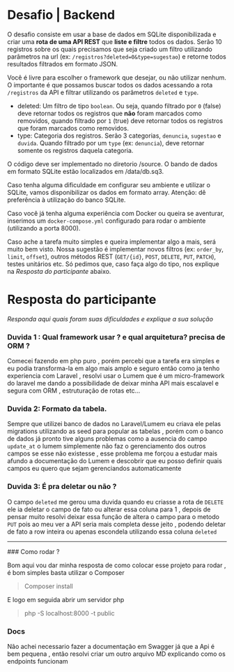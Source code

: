 # Desafio | Backend

O desafio consiste em usar a base de dados em SQLite disponibilizada e criar uma **rota de uma API REST** que **liste e filtre** todos os dados. Serão 10 registros sobre os quais precisamos que seja criado um filtro utilizando parâmetros na url (ex: `/registros?deleted=0&type=sugestao`) e retorne todos resultados filtrados em formato JSON.

Você é livre para escolher o framework que desejar, ou não utilizar nenhum. O importante é que possamos buscar todos os dados acessando a rota `/registros` da API e filtrar utilizando os parâmetros `deleted` e `type`.

* deleted: Um filtro de tipo `boolean`. Ou seja, quando filtrado por `0` (false) deve retornar todos os registros que **não** foram marcados como removidos, quando filtrado por `1` (true) deve retornar todos os registros que foram marcados como removidos.
* type: Categoria dos registros. Serão 3 categorias, `denuncia`, `sugestao` e `duvida`. Quando filtrado por um `type` (ex: `denuncia`), deve retornar somente os registros daquela categoria.

O código deve ser implementado no diretorio /source. O bando de dados em formato SQLite estão localizados em /data/db.sq3.

Caso tenha alguma dificuldade em configurar seu ambiente e utilizar o SQLite, vamos disponibilizar os dados em formato array. Atenção: dê preferência à utilização do banco SQLite.

Caso você já tenha alguma experiência com Docker ou queira se aventurar, inserimos um `docker-compose.yml` configurado para rodar o ambiente (utilizando a porta 8000).

Caso ache a tarefa muito simples e queira implementar algo a mais, será muito bem visto. Nossa sugestão é implementar novos filtros (ex: `order_by`, `limit`, `offset`), outros métodos REST (`GET/{id}`, `POST`, `DELETE`, `PUT`, `PATCH`), testes unitários etc. Só pedimos que, caso faça algo do tipo, nos explique na _Resposta do participante_ abaixo.

# Resposta do participante
_Responda aqui quais foram suas dificuldades e explique a sua solução_

### Duvida 1 : Qual framework usar ? e qual arquitetura? precisa de ORM ?

Comecei fazendo em php puro , porém percebi que a tarefa era simples e eu podia transforma-la em algo mais amplo e seguro
então como ja tenho experiencia com Laravel , resolvi usar o Lumem que é um micro-framework do laravel me dando a possibilidade
de deixar minha API mais escalavel e segura com ORM , estruturação de rotas etc...

### Duvida 2: Formato da tabela.

Sempre que utilizei banco de dados no Laravel/Lumem eu criava ele pelas migrations utilizando as seed para popular as tabelas , porém com o banco de dados já pronto tive alguns problemas como a ausencia do campo `update_at` o lumem simplemente não faz o gerenciamento dos outros campos se esse não existesse , esse problema me forçou a estudar mais afundo a documentação do Lumem e descobrir que eu posso definir quais campos eu quero que sejam gerenciandos automaticamente

### Duvida 3: É pra deletar ou não ?

O campo `deleted` me gerou uma duvida quando eu criasse a rota de `DELETE` ele ia deletar o campo de fato ou alterar essa coluna para 1 , depois de pensar muito resolvi deixar essa função de altera o campo para o metodo `PUT` pois ao meu ver a API seria mais completa desse jeito , podendo deletar de fato a row inteira ou apenas escondela utilizando essa coluna `deleted`

<hr>
### Como rodar ?

Bom aqui vou dar minha resposta de como colocar esse projeto para rodar , é bom simples basta utilizar o Composer

>Composer install

E logo em seguida abrir um servidor php 

>php -S localhost:8000 -t public


### Docs

Não achei necessario fazer a  documentação em Swagger já que a Api é bem pequena , então resolvi criar um outro arquivo MD explicando como os endpoints funcionam